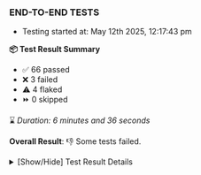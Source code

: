 ### END-TO-END TESTS

- Testing started at: May 12th 2025, 12:17:43 pm

**📦 Test Result Summary**

- ✅ 66 passed
- ❌ 3 failed
- ⚠️ 4 flaked
- ⏩ 0 skipped

⌛ _Duration: 6 minutes and 36 seconds_

**Overall Result**: 👎 Some tests failed.



<details>
    <summary>[Show/Hide] Test Result Details</summary>
    <div markdown="1">

| Test | Browser | Test Case | Tags | Result |
| :---: | :---: | :--- | :---: | :---: |
| 1 | chromium-meshery-provider | Transition to disconnected state and then back to connected state | unstable | ⚠️ |
| 2 | chromium-meshery-provider | Transition to ignored state and then back to connected state | unstable | ⚠️ |
| 3 | chromium-meshery-provider | Transition to not found state and then back to connected state | unstable | ⚠️ |
| 4 | chromium-meshery-provider | Delete Kubernetes cluster connections | unstable | ⚠️ |
| 5 | chromium-meshery-provider | Configure Existing Istio adapter through Mesh Adapter URL from Management page | unstable | ⚠️ |
| 6 | chromium-meshery-provider | Connect to Meshery Istio Adapter and configure it |  | ❌ |
| 7 | chromium-local-provider | Add a cluster connection by uploading kubeconfig file | unstable | ⚠️ |
| 8 | chromium-local-provider | Transition to disconnected state and then back to connected state | unstable | ⚠️ |
| 9 | chromium-local-provider | Transition to ignored state and then back to connected state | unstable | ⚠️ |
| 10 | chromium-local-provider | Transition to not found state and then back to connected state | unstable | ⚠️ |
| 11 | chromium-local-provider | Delete Kubernetes cluster connections | unstable | ⚠️ |
| 12 | chromium-local-provider | Configure Existing Istio adapter through Mesh Adapter URL from Management page | unstable | ⚠️ |
| 13 | chromium-local-provider | Connect to Meshery Istio Adapter and configure it |  | ❌ |
| 14 | chromium-local-provider | Import a Model via CSV Import |  | ❌ |

</div>
</details>


<!-- To see the full report, please visit our CI/CD pipeline with reporter. -->